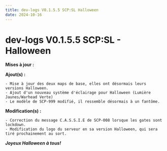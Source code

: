 ```yaml
---
title: dev-logs V0.1.5.5 SCP:SL Halloween
date: 2024-10-16
---
```


# dev-logs V0.1.5.5 SCP:SL - Halloween

**__Mises à jour__ :**

**__Ajout(s)__ :**

```
- Mise à jour des deux maps de base, elles ont désormais leurs versions Halloween.
- Ajout d'un nouveau système d'éclairage pour Halloween (Lumière Jaunes/Warhead Verte)
- Le modèle de SCP-999 modifié, il ressemble désormais à un fantôme.
```

**__Modification(s)__ :**

```
- Correction du message C.A.S.S.I.E de SCP-008 lorsque les gates sont lockdown.
- Modification du logo du serveur en sa version Halloween, qui sera tiré prochainement au sort.
```

***Joyeux Halloween à tous!***